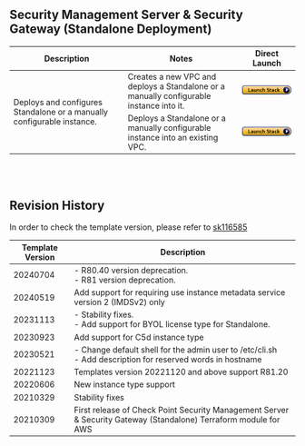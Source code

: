 
## Security Management Server & Security Gateway (Standalone Deployment)
<table>
    <thead>
        <tr>
            <th>Description</th>
            <th>Notes</th>
            <th>Direct Launch</th>
        </tr>
    </thead>
    <tbody>
        <tr>
            <td rowspan="2" width="40%">
                Deploys and configures Standalone or a manually configurable instance.
            </td>
            <td width="40%">Creates a new VPC and deploys a Standalone or a manually configurable instance into it.</td>
            <td><a href="https://console.aws.amazon.com/cloudformation/home#/stacks/create/review?templateURL=https://cgi-cfts.s3.amazonaws.com/gateway/standalone-master.yaml&stackName=Check-Point-Standalone"><img src="../../images/launch.png"/></a></td>
        </tr>
        <tr>
            <td width="40%">Deploys a Standalone or a manually configurable instance into an existing VPC.</td>
            <td><a href="https://console.aws.amazon.com/cloudformation/home#/stacks/create/review?templateURL=https://cgi-cfts.s3.amazonaws.com/gateway/standalone.yaml&stackName=Check-Point-Standalone"><img src="../../images/launch.png"/></a></td>
        </tr>
    </tbody>
</table>
<br/>
<br/>

## Revision History
In order to check the template version, please refer to [sk116585](https://supportcenter.checkpoint.com/supportcenter/portal?eventSubmit_doGoviewsolutiondetails=&solutionid=sk116585)

| Template Version | Description                                                                                                       |
|------------------|-------------------------------------------------------------------------------------------------------------------|
| 20240704         | - R80.40 version deprecation.<br/>- R81 version deprecation.                                                      |
| 20240519         | Add support for requiring use instance metadata service version 2 (IMDSv2) only                                   |
| 20231113         | - Stability fixes.<br/>- Add support for BYOL license type for Standalone.                                        |
| 20230923         | Add support for C5d instance type                                                                                 |
| 20230521         | - Change default shell for the admin user to /etc/cli.sh<br/>- Add description for reserved words in hostname     |
| 20221123         | Templates version 20221120 and above support R81.20                                                               |
| 20220606         | New instance type support                                                                                         |
| 20210329         | Stability fixes                                                                                                   |
| 20210309         | First release of Check Point Security Management Server & Security Gateway (Standalone) Terraform module for AWS  |
